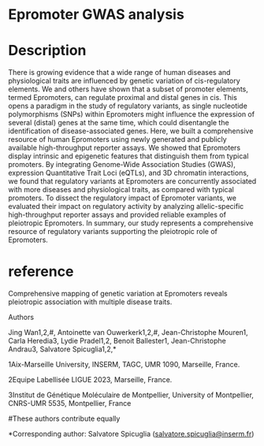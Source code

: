 # Epromoter GWAS analysis

# Description
There is growing evidence that a wide range of human diseases and physiological traits are influenced by genetic variation of cis-regulatory elements. We and others have shown that a subset of promoter elements, termed Epromoters, can regulate proximal and distal genes in cis. This opens a paradigm in the study of regulatory variants, as single nucleotide polymorphisms (SNPs) within Epromoters might influence the expression of several (distal) genes at the same time, which could disentangle the identification of disease-associated genes. Here, we built a comprehensive resource of human Epromoters using newly generated and publicly available high-throughput reporter assays. We showed that Epromoters display intrinsic and epigenetic features that distinguish them from typical promoters. By integrating Genome-Wide Association Studies (GWAS), expression Quantitative Trait Loci (eQTLs), and 3D chromatin interactions, we found that regulatory variants at Epromoters are concurrently associated with more diseases and physiological traits, as compared with typical promoters. To dissect the regulatory impact of Epromoter variants, we evaluated their impact on regulatory activity by analyzing allelic-specific high-throughput reporter assays and provided reliable examples of pleiotropic Epromoters. In summary, our study represents a comprehensive resource of regulatory variants supporting the pleiotropic role of Epromoters. 

# reference
Comprehensive mapping of genetic variation at Epromoters reveals pleiotropic association with multiple disease traits.

Authors

Jing Wan1,2,#, Antoinette van Ouwerkerk1,2,#, Jean-Christophe Mouren1, Carla Heredia3, Lydie Pradel1,2, Benoit Ballester1, Jean-Christophe Andrau3, Salvatore Spicuglia1,2,*
 
1Aix-Marseille University, INSERM, TAGC, UMR 1090, Marseille, France.

2Equipe Labellisée LIGUE 2023, Marseille, France.

3Institut de Génétique Moléculaire de Montpellier, University of Montpellier, CNRS-UMR 5535, Montpellier, France

#These authors contribute equally

*Corresponding author: Salvatore Spicuglia (salvatore.spicuglia@inserm.fr)
